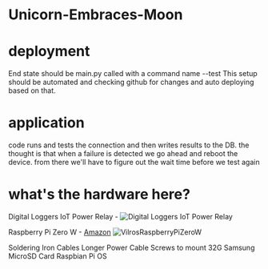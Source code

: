 # Unicorn-Embraces-Moon

# deployment

End state should be main.py called with a command name --test
This setup should be automated and checking github for changes and auto deploying based on that.

# application
code runs and tests the connection and then writes results to the DB.
the thought is that when a failure is detected we go ahead and reboot the device.
from there we'll have to figure out the wait time before we test again

# what's the hardware here?

Digital Loggers IoT Power Relay -
![Digital Loggers IoT Power Relay](http://www.digital-loggers.com/iot.jpg)

Raspberry Pi Zero W - 
[Amazon](https://www.amazon.com/Vilros-Raspberry-Kit-Premium-Essential-Accessories/dp/B0748NK116)
![VilrosRaspberryPiZeroW](https://images-na.ssl-images-amazon.com/images/I/91V-bnJcEWL._SL1500_.jpg)

Soldering Iron
Cables
Longer Power Cable
Screws to mount
32G Samsung MicroSD Card
Raspbian Pi OS